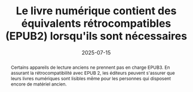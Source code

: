 ---
title: Le livre numérique contient des équivalents rétrocompatibles (EPUB2) lorsqu'ils sont nécessaires
abstract: "Certains appareils de lecture anciens ne prennent pas en charge EPUB3. En assurant la rétrocompatibilité avec EPUB 2, les éditeurs peuvent s'assurer que leurs livres numériques sont lisibles même pour les personnes qui disposent encore de matériel ancien."
categories: 
    - "performances et rétrocompatibilité"
agrege: O0000-E086
opquast: 'N/A'
indiceebook: '086'
description: "Règle n°86"
before: "085"
weight: "086"
after: "087"
actif: '1'
layout: rules
date: 2025-07-15
tags: 
    - "Écoconception"
    - "Interopérabilité"
objectif: 
    - "Assurer la lecture sur des appareils anciens"
Meo: 
    - "Utiliser la metadonnée de couverture EPUB2"
    - "Inclure une table des matières au format « toc.ncx »"
    - "Ajouter les guides EPUB2 pour convertir les landmarks EPUB3"
    - "Appliquer une règle CSS aux éléments HTML5 utilisés afin qu’ils ne posent pas de problème d’affichage pour les solutions qui ne les supportent pas"
    - "Placer les informations de styles pour des tailles d’écrans ou des situations spécifiques comme l’impression, ou le rendu audio (media queries) dans une feuille CSS distincte"
Controle: 
    - "Vérifier la présence dans le fichier 'opf' de la métadonnée 'cover'"
    - "Vérifier la présence d'un fichier toc.ncx"
    - "Vérifier la présence d'une section 'guide' dans le fichier 'opf'"
    - "Vérifier la présence d'informations css pour les éléments HTML5 ('article', 'aside', 'details', 'figure', 'figcaption', 'footer', 'header', 'nav', 'section')"
    - "Vérifier la séparation des feuilles CSS si la mise en page est réalisée à l'aide de media queries"
epubcheck: false
ace: false
humancheck: true
ReadiumGoToolkit: false
Source: 
    - "SNE"
Referentiel: 
    - "[EPUB 2.0.1](https://idpf.org/epub/201)"
steps: 
    - "Production numérique"
---